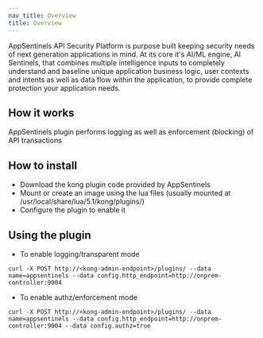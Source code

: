 ```yaml
---
nav_title: Overview
title: Overview
---
```

AppSentinels API Security Platform is purpose built keeping security needs of next generation applications in mind. At its core it's AI/ML engine, Al Sentinels, that combines multiple intelligence inputs to completely understand and baseline unique application business logic, user contexts and intents as well as data flow within the application, to provide complete protection your application needs.

## How it works

AppSentinels plugin performs logging as well as enforcement (blocking) of API transactions

## How to install

* Download the kong plugin code provided by AppSentinels
* Mount or create an image using the lua files (usually mounted at /usr/local/share/lua/5.1/kong/plugins/)
* Configure the plugin to enable it

## Using the plugin

* To enable logging/transparent mode
```
curl -X POST http://<kong-admin-endpoint>/plugins/ --data name=appsentinels --data config.http_endpoint=http://onprem-controller:9004
```

* To enable authz/enforcement mode
```
curl -X POST http://<kong-admin-endpoint>/plugins/ --data name=appsentinels --data config.http_endpoint=http://onprem-controller:9004 --data config.authz=true
```
